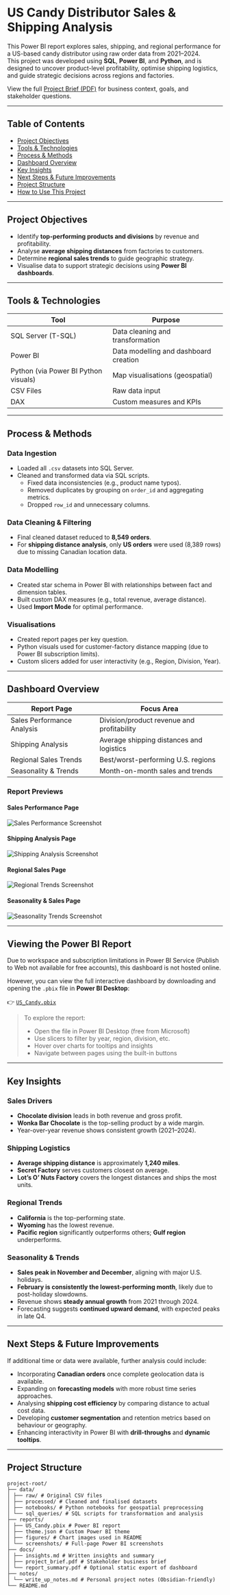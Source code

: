 # US Candy Distributor Sales & Shipping Analysis

This Power BI report explores sales, shipping, and regional performance for a US-based candy distributor using raw order data from 2021–2024.  
This project was developed using **SQL**, **Power BI**, and **Python**, and is designed to uncover product-level profitability, optimise shipping logistics, and guide strategic decisions across regions and factories.

View the full [Project Brief (PDF)](./project_brief.pdf) for business context, goals, and stakeholder questions.

---

## Table of Contents

- [Project Objectives](#-project-objectives)
- [Tools & Technologies](#-tools--technologies)
- [Process & Methods](#️-process--methods)
- [Dashboard Overview](#-dashboard-overview)
- [Key Insights](#-key-insights)
- [Next Steps & Future Improvements](#-next-steps--future-improvements)
- [Project Structure](#-project-structure)
- [How to Use This Project](#-how-to-use-this-project)

---

## Project Objectives

- Identify **top-performing products and divisions** by revenue and profitability.
- Analyse **average shipping distances** from factories to customers.
- Determine **regional sales trends** to guide geographic strategy.
- Visualise data to support strategic decisions using **Power BI dashboards**.

---

## Tools & Technologies

| Tool               | Purpose                              |
|--------------------|---------------------------------------|
| SQL Server (T-SQL) | Data cleaning and transformation      |
| Power BI           | Data modelling and dashboard creation  |
| Python (via Power BI Python visuals) | Map visualisations (geospatial)    |
| CSV Files          | Raw data input                        |
| DAX                | Custom measures and KPIs              |

---

## Process & Methods

### Data Ingestion
- Loaded all `.csv` datasets into SQL Server.
- Cleaned and transformed data via SQL scripts.
  - Fixed data inconsistencies (e.g., product name typos).
  - Removed duplicates by grouping on `order_id` and aggregating metrics.
  - Dropped `row_id` and unnecessary columns.

### Data Cleaning & Filtering
- Final cleaned dataset reduced to **8,549 orders**.
- For **shipping distance analysis**, only **US orders** were used (8,389 rows) due to missing Canadian location data.

### Data Modelling
- Created star schema in Power BI with relationships between fact and dimension tables.
- Built custom DAX measures (e.g., total revenue, average distance).
- Used **Import Mode** for optimal performance.

### Visualisations
- Created report pages per key question.
- Python visuals used for customer-factory distance mapping (due to Power BI subscription limits).
- Custom slicers added for user interactivity (e.g., Region, Division, Year).

---

## Dashboard Overview

| Report Page                    | Focus Area                                 |
|--------------------------------|--------------------------------------------|
| Sales Performance Analysis     | Division/product revenue and profitability |
| Shipping Analysis              | Average shipping distances and logistics   |
| Regional Sales Trends          | Best/worst-performing U.S. regions         |
| Seasonality & Trends           | Month-on-month sales and trends            |

### Report Previews

#### Sales Performance Page
![Sales Performance Screenshot](./reports/screenshots/page_1.png)

#### Shipping Analysis Page
![Shipping Analysis Screenshot](./reports/screenshots/page_2.png)

#### Regional Sales Page
![Regional Trends Screenshot](./reports/screenshots/page_3.png)

#### Seasonality & Sales Page
![Seasonality Trends Screenshot](./reports/screenshots/page_4.png)

---

## Viewing the Power BI Report

Due to workspace and subscription limitations in Power BI Service (Publish to Web not available for free accounts), this dashboard is not hosted online.

However, you can view the full interactive dashboard by downloading and opening the `.pbix` file in **Power BI Desktop**:

👉 [`US_Candy.pbix`](./reports/US_Candy.pbix)

> To explore the report:
> - Open the file in Power BI Desktop (free from Microsoft)
> - Use slicers to filter by year, region, division, etc.
> - Hover over charts for tooltips and insights
> - Navigate between pages using the built-in buttons

---

## Key Insights

### Sales Drivers
- **Chocolate division** leads in both revenue and gross profit.
- **Wonka Bar Chocolate** is the top-selling product by a wide margin.
- Year-over-year revenue shows consistent growth (2021–2024).

### Shipping Logistics
- **Average shipping distance** is approximately **1,240 miles**.
- **Secret Factory** serves customers closest on average.
- **Lot’s O’ Nuts Factory** covers the longest distances and ships the most units.

### Regional Trends
- **California** is the top-performing state.
- **Wyoming** has the lowest revenue.
- **Pacific region** significantly outperforms others; **Gulf region** underperforms.

### Seasonality & Trends
- **Sales peak in November and December**, aligning with major U.S. holidays.
- **February is consistently the lowest-performing month**, likely due to post-holiday slowdowns.
- Revenue shows **steady annual growth** from 2021 through 2024.
- Forecasting suggests **continued upward demand**, with expected peaks in late Q4.

---

## Next Steps & Future Improvements

If additional time or data were available, further analysis could include:

- Incorporating **Canadian orders** once complete geolocation data is available.
- Expanding on **forecasting models** with more robust time series approaches.
- Analysing **shipping cost efficiency** by comparing distance to actual cost data.
- Developing **customer segmentation** and retention metrics based on behaviour or geography.
- Enhancing interactivity in Power BI with **drill-throughs** and **dynamic tooltips**.

---

## Project Structure

```
project-root/
├── data/
│ ├── raw/ # Original CSV files
│ ├── processed/ # Cleaned and finalised datasets
│ ├── notebooks/ # Python notebooks for geospatial preprocessing
│ └── sql_queries/ # SQL scripts for transformation and analysis
├── reports/
│ ├── US_Candy.pbix # Power BI report
│ ├── theme.json # Custom Power BI theme
│ ├── figures/ # Chart images used in README
│ └── screenshots/ # Full-page Power BI screenshots
├── docs/
│ ├── insights.md # Written insights and summary
│ ├── project_brief.pdf # Stakeholder business brief
│ └── report_summary.pdf # Optional static export of dashboard
├── notes/
│ └── write_up_notes.md # Personal project notes (Obsidian-friendly)
└── README.md
```